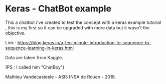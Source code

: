# Keras - ChatBot example
This a chatbot i've created to test the concept with a keras example tutorial , this is my first so it can be upgraded with more data but it wasn't the objective.

Link : https://blog.keras.io/a-ten-minute-introduction-to-sequence-to-sequence-learning-in-keras.html

 Data are taken from Kaggle.
 
 (PS : I called him "ChatBoy")
 
 Mathieu Vandecasteele - ASI5 INSA de Rouen - 2018.
